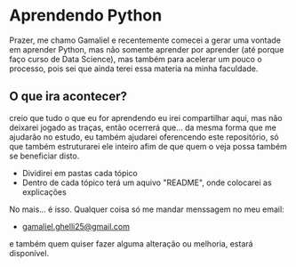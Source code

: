 # Aprendendo Python

Prazer, me chamo Gamaliel e recentemente comecei a gerar uma vontade em aprender Python, mas não somente aprender por aprender (até porque faço curso de Data Science), mas também para acelerar um pouco o processo, pois sei que ainda terei essa materia na minha faculdade.

## O que ira acontecer?

creio que tudo o que eu for aprendendo eu irei compartilhar aqui, mas não deixarei jogado as traças, então ocerrerá que...
da mesma forma que me ajudarão no estudo, eu também ajudarei oferencendo este repositório, só que também estruturarei ele inteiro afim de que quem o veja possa também se beneficiar disto.

- Dividirei em pastas cada tópico
- Dentro de cada tópico terá um aquivo "README", onde colocarei as explicações

No mais... é isso. Qualquer coisa só me mandar menssagem no meu email:

- <gamaliel.ghelli25@gmail.com>

e também quem quiser fazer alguma alteração ou melhoria, estará disponível.
